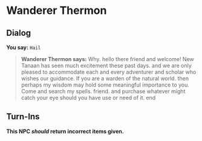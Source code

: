 # Wanderer Thermon
## Dialog

**You say:** `Hail`



>**Wanderer Thermon says:** Why. hello there friend and welcome! New Tanaan has seen much excitement these past days. and we are only pleased to accommodate each and every adventurer and scholar who wishes our guidance. If you are a warden of the natural world. then perhaps my wisdom may hold some meaningful importance to you. Come and search my spells. friend. and purchase whatever might catch your eye should you have use or need of it.
end

## Turn-Ins



**This NPC *should* return incorrect items given.**





